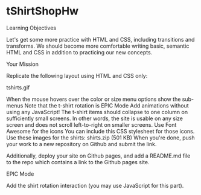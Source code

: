 # tShirtShopHw

Learning Objectives

Let's get some more practice with HTML and CSS, including transitions and transforms. We should become more comfortable writing basic, semantic HTML and CSS in addition to practicing our new concepts.

Your Mission

Replicate the following layout using HTML and CSS only:

tshirts.gif

When the mouse hovers over the color or size menu options show the sub-menus
Note that the t-shirt rotation is EPIC Mode
Add animations without using any JavaScript!
The t-shirt items should collapse to one column on sufficiently small screens.
In other words, the site is usable on any size screen and does not scroll left-to-right on smaller screens.
Use Font Awesome for the icons
You can include this CSS stylesheet for those icons.
Use these images for the shirts: shirts.zip (501 KB)
When you're done, push your work to a new repository on Github and submit the link.

Additionally, deploy your site on Github pages, and add a README.md file to the repo which contains a link to the Github pages site.

EPIC Mode

Add the shirt rotation interaction (you may use JavaScript for this part).
